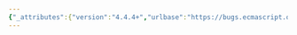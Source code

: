 ```yaml
---
{"_attributes":{"version":"4.4.4+","urlbase":"https://bugs.ecmascript.org/","maintainer":"dherman@mozilla.com"},"bug":{"bug_id":2939,"creation_ts":"2014-05-30 23:03:00 -0700","short_desc":"PDF table of content not indented for Annex","delta_ts":"2014-07-20 16:37:33 -0700","product":"Draft for 6th Edition","component":"editorial issue","version":"Rev 25: May 22, 2014 Draft","rep_platform":"All","op_sys":"All","bug_status":"VERIFIED","resolution":"FIXED","priority":"Normal","bug_severity":"normal","everconfirmed":true,"reporter":{"uid":"ecmascriptbugs","name":"Norbert"},"assigned_to":{"uid":"allen","name":"Allen Wirfs-Brock"},"long_desc":[{"commentid":8707,"comment_count":0,"who":{"uid":"ecmascriptbugs","name":"Norbert"},"bug_when":"2014-05-30 23:03:54 -0700","thetext":"The PDF table of contents (accessible, for example, as a left-hand sidebar in\nPreview on Mac) of the PDF version of rev 25 draft does not use indentation for the annexes - every item is flush left. They should be logically indented, just like the PDF TOC for the main body of the document."},{"commentid":8905,"comment_count":1,"who":{"uid":"allen","name":"Allen Wirfs-Brock"},"bug_when":"2014-06-12 12:45:29 -0700","thetext":"fixed in rev26 editor's draft"},{"commentid":9300,"comment_count":2,"who":{"uid":"allen","name":"Allen Wirfs-Brock"},"bug_when":"2014-07-18 20:50:04 -0700","thetext":"Fixed in Rev26"},{"commentid":9409,"comment_count":3,"who":{"uid":"ecmascriptbugs","name":"Norbert"},"bug_when":"2014-07-20 16:37:33 -0700","thetext":"Verified in rev 26 draft."}]}}
---
```

